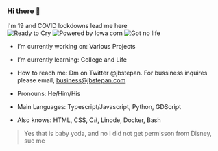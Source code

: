 ### Hi there 👋
I'm 19 and COVID lockdowns lead me here<br>
![Ready to Cry](https://static.jbstepan.net/badges/ready-to-cry.svg) ![Powered by Iowa corn](https://static.jbstepan.net/badges/powered-by-iowa-corn.svg) ![Got no life](https://static.jbstepan.net/badges/got-no-life.svg) 
- I’m currently working on: Various Projects
- I’m currently learning: College and Life
- How to reach me: Dm on Twitter @jbstepan. For bussiness inquires please email, business@jbstepan.com
- Pronouns: He/Him/His

- Main Languages: Typescript/Javascript, Python, GDScript
- Also knows: HTML, CSS, C#, Linode, Docker, Bash

> Yes that is baby yoda, and no I did not get permisson from Disney, sue me
